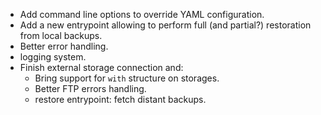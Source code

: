 * Add command line options to override YAML configuration.
* Add a new entrypoint allowing to perform full (and partial?) restoration from local backups.
* Better error handling.
* logging system.
* Finish external storage connection and:
    * Bring support for `with` structure on storages.
    * Better FTP errors handling.
    * restore entrypoint: fetch distant backups.
